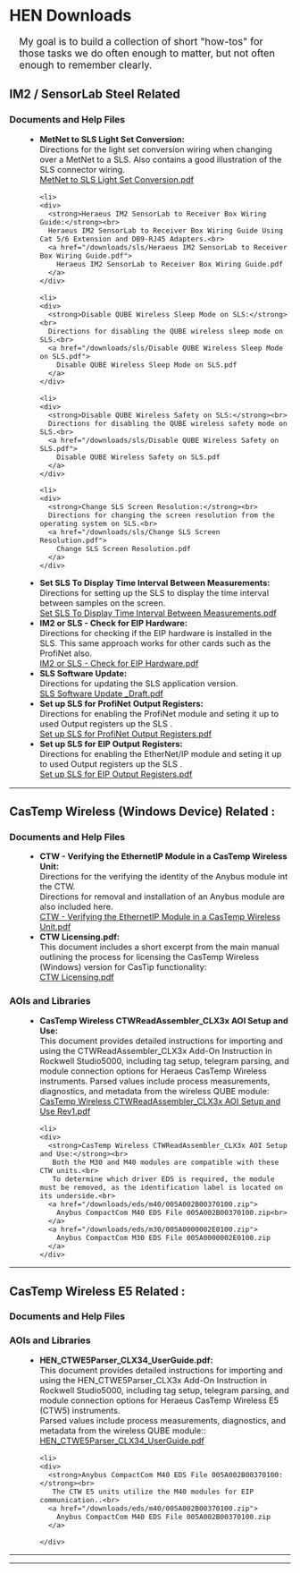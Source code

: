 # HEN Downloads
<span style="display: block; margin-left: 1em; font-weight: regular; font-size: 1.25em;">
    <div>
      My goal is to build a collection of short "how-tos" for those tasks we do often enough to matter, but not often enough to remember clearly.<br>
    </div>
</span>


## IM2 / SensorLab Steel Related

### Documents and Help Files

<ul style="list-style-type: disc; margin-left: 2em; font-size: 1.05em;">

  <li>
    <div>
      <strong>MetNet to SLS Light Set Conversion:</strong><br>
      Directions for the light set conversion wiring when changing over a MetNet to a SLS. Also contains a good illustration of the SLS connector wiring.<br>
      <a href="/downloads/sls/MetNet to SLS Light Set Conversion.pdf">
        MetNet to SLS Light Set Conversion.pdf
      </a>
    </div>
  </li>
  
    <li>
    <div>
      <strong>Heraeus IM2 SensorLab to Receiver Box Wiring Guide:</strong><br>
      Heraeus IM2 SensorLab to Receiver Box Wiring Guide Using Cat 5/6 Extension and DB9-RJ45 Adapters.<br>
      <a href="/downloads/sls/Heraeus IM2 SensorLab to Receiver Box Wiring Guide.pdf">
        Heraeus IM2 SensorLab to Receiver Box Wiring Guide.pdf
      </a>
    </div>
  </li>
  
    <li>
    <div>
      <strong>Disable QUBE Wireless Sleep Mode on SLS:</strong><br>
      Directions for disabling the QUBE wireless sleep mode on SLS.<br>
      <a href="/downloads/sls/Disable QUBE Wireless Sleep Mode on SLS.pdf">
        Disable QUBE Wireless Sleep Mode on SLS.pdf
      </a>
    </div>
  </li>
  
    <li>
    <div>
      <strong>Disable QUBE Wireless Safety on SLS:</strong><br>
      Directions for disabling the QUBE wireless safety mode on SLS.<br>
      <a href="/downloads/sls/Disable QUBE Wireless Safety on SLS.pdf">
        Disable QUBE Wireless Safety on SLS.pdf
      </a>
    </div>
  </li>
  
    <li>
    <div>
      <strong>Change SLS Screen Resolution:</strong><br>
      Directions for changing the screen resolution from the operating system on SLS.<br>
      <a href="/downloads/sls/Change SLS Screen Resolution.pdf">
        Change SLS Screen Resolution.pdf
      </a>
    </div>
  </li>
  
  <li>
    <div>
      <strong>Set SLS To Display Time Interval Between Measurements:</strong><br>
      Directions for setting up the SLS to display the time interval between samples on the screen.<br>
      <a href="/downloads/sls/Set SLS To Display Time Interval Between Measurements.pdf">
        Set SLS To Display Time Interval Between Measurements.pdf
      </a>
    </div>
  </li>
  
  <li>
    <div>
      <strong>IM2 or SLS - Check for EIP Hardware:</strong><br>
      Directions for checking if the EIP hardware is installed in the SLS. This same approach works for other cards such as the ProfiNet also.<br>
      <a href="/downloads/sls/IM2 or SLS - Check for EIP Hardware.pdf">
        IM2 or SLS - Check for EIP Hardware.pdf
      </a>
    </div>
  </li>
  
 <li>
    <div>
      <strong>SLS Software Update:</strong><br>
      Directions for updating the SLS application version.<br>
      <a href="/downloads/sls/SLS Software Update _Draft.pdf">
        SLS Software Update _Draft.pdf
      </a>
    </div>
  </li>
  
  <li>
    <div>
      <strong>Set up SLS for ProfiNet Output Registers:</strong><br>
      Directions for enabling the ProfiNet module and seting it up to used Output registers up the SLS .<br>
      <a href="/downloads/sls/sls_output_register_files_pnet/Set up SLS for ProfiNet Output Registers.pdf">
        Set up SLS for ProfiNet Output Registers.pdf
      </a>
    </div>
  </li>
  
  <li>
    <div>
      <strong>Set up SLS for EIP Output Registers:</strong><br>
      Directions for enabling the EtherNet/IP module and seting it up to used Output registers up the SLS .<br>
      <a href="/downloads/sls/sls_output_register_files_clx/Set up SLS for EIP Output Registers.pdf">
        Set up SLS for EIP Output Registers.pdf
      </a>
    </div>
  </li>

</ul>




---



## CasTemp Wireless (Windows Device) Related :

### Documents and Help Files

<ul style="list-style-type: disc; margin-left: 2em; font-size: 1.05em;">

  <li>
    <div>
      <strong>CTW - Verifying the EthernetIP Module in a CasTemp Wireless Unit:</strong><br>
      Directions for the verifying the identity of the Anybus module int the CTW.<br>
	  Directions for removal and installation of an Anybus module are also included here.<br>
      <a href="/downloads/ctw/CTW - Verifying the EthernetIP Module in a CasTemp Wireless Unit.pdf">
        CTW - Verifying the EthernetIP Module in a CasTemp Wireless Unit.pdf
      </a>
    </div>
  </li>
  
  <li>
    <div>
      <strong>CTW Licensing.pdf:</strong><br>
      This document includes a short excerpt from the main manual outlining the process for licensing the CasTemp Wireless (Windows) version for CasTip functionality:<br>
      <a href="/downloads/ctw/CTW Licensing.pdf">
        CTW Licensing.pdf
      </a>
    </div>
  </li>

</ul>

### AOIs and Libraries

<ul style="list-style-type: disc; margin-left: 2em; font-size: 1.05em;">

  <li>
    <div>
      <strong>CasTemp Wireless CTWReadAssembler_CLX3x AOI Setup and Use:</strong><br>
      This document provides detailed instructions for importing and using the CTWReadAssembler_CLX3x Add-On Instruction in Rockwell Studio5000, including tag setup, telegram parsing, and module connection options for Heraeus CasTemp Wireless instruments.  
      Parsed values include process measurements, diagnostics, and metadata from the wireless QUBE module:<br>
      <a href="/downloads/ctw/CasTemp Wireless CTWReadAssembler_CLX3x AOI Setup and Use Rev1.pdf">
        CasTemp Wireless CTWReadAssembler_CLX3x AOI Setup and Use Rev1.pdf
      </a>
    </div>
  </li>
  
    <li>
    <div>
      <strong>CasTemp Wireless CTWReadAssembler_CLX3x AOI Setup and Use:</strong><br>
       Both the M30 and M40 modules are compatible with these CTW units.<br>  
       To determine which driver EDS is required, the module must be removed, as the identification label is located on its underside.<br>
      <a href="/downloads/eds/m40/005A002B00370100.zip">
        Anybus CompactCom M40 EDS File 005A002B00370100.zip<br>
      </a>
	  <a href="/downloads/eds/m30/005A0000002E0100.zip">
        Anybus CompactCom M30 EDS File 005A0000002E0100.zip
      </a>
    </div>
  </li>

</ul>

---




## CasTemp Wireless E5 Related :

### Documents and Help Files

<ul style="list-style-type: disc; margin-left: 2em; font-size: 1.05em;">
<!--
  <li>
    <div>
      <strong>CTW - Verifying the EthernetIP Module in a CasTemp Wireless Unit:</strong><br>
      Directions for the verifying the identity of the Anybus module int the CTW.<br>
	  Directions for removal and installation of an Anybus module are also included here.<br>
      <a href="/downloads/ctw/CTW - Verifying the EthernetIP Module in a CasTemp Wireless Unit.pdf">
        CTW - Verifying the EthernetIP Module in a CasTemp Wireless Unit.pdf
      </a>
    </div>
  </li>
  
  <li>
    <div>
      <strong>CTW Licensing.pdf:</strong><br>
      This document includes a short excerpt from the main manual outlining the process for licensing the CasTemp Wireless (Windows) version for CasTip functionality:<br>
      <a href="/downloads/ctw/CTW Licensing.pdf">
        CTW Licensing.pdf
      </a>
    </div>
  </li>
End Comment Block -->
</ul>

### AOIs and Libraries

<ul style="list-style-type: disc; margin-left: 2em; font-size: 1.05em;">

  <li>
    <div>
      <strong>HEN_CTWE5Parser_CLX34_UserGuide.pdf:</strong><br>
      This document provides detailed instructions for importing and using the HEN_CTWE5Parser_CLX3x Add-On Instruction in Rockwell Studio5000, including tag setup, telegram parsing, and module connection options for Heraeus CasTemp Wireless E5 (CTW5) instruments.<br>  
      Parsed values include process measurements, diagnostics, and metadata from the wireless QUBE module::<br>
      <a href="/downloads/ctw5/HEN_CTWE5Parser_CLX34_UserGuide.pdf">
        HEN_CTWE5Parser_CLX34_UserGuide.pdf
      </a>
    </div>
  </li>
  
    <li>
    <div>
      <strong>Anybus CompactCom M40 EDS File 005A002B00370100:</strong><br>
       The CTW E5 units utilize the M40 modules for EIP communication..<br>
      <a href="/downloads/eds/m40/005A002B00370100.zip">
        Anybus CompactCom M40 EDS File 005A002B00370100.zip
      </a>

    </div>
  </li>

</ul>

---

---







<!-- Begin CommentBlock
## Hydris / HydroVAS Related :

📄 [Download HEN_CTWE5Parser_CLX34 AOI User Guide (PDF)](/downloads/ctw5/HEN_CTWE5Parser_CLX34_UserGuide.pdf)

---

## DTE4 Related :

📄 [Download HEN_CTWE5Parser_CLX34 AOI User Guide (PDF)](/downloads/ctw5/HEN_CTWE5Parser_CLX34_UserGuide.pdf)

---

## DTE5 Related :

📄 [Download HEN_CTWE5Parser_CLX34 AOI User Guide (PDF)](/downloads/ctw5/HEN_CTWE5Parser_CLX34_UserGuide.pdf)

---

## CoreTemp Related :

📄 [Download HEN_CTWE5Parser_CLX34 AOI User Guide (PDF)](/downloads/ctw5/HEN_CTWE5Parser_CLX34_UserGuide.pdf)

---



## IM2 / SensorLab Steel Related :

---





	

 




---



## Appendix: 

| Issue                           | Possible Cause                                      |
|--------------------------------|-----------------------------------------------------|
| All results = -999             | Telegram not active, CTW5 not paired, faulted       |
| RF signal = 0                  | Poor antenna position or interference               |
| QUBE Charge = 0%              | QUBE not fully charged or measurement not started   |
| `CTW5ModuleFaulted = 1`       | Loss of communication from EIP device               |



---


End Comment Block -->
